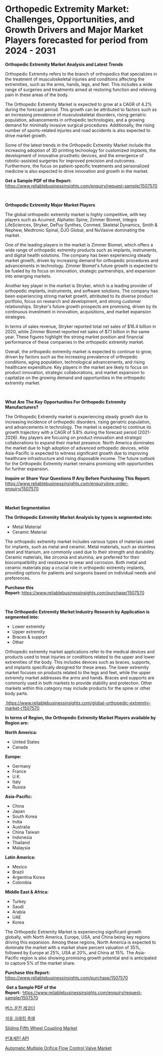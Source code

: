 <p><h1>Orthopedic Extremity Market: Challenges, Opportunities, and Growth Drivers and Major Market Players forecasted for period from 2024 - 2031</h1></p><p><strong>Orthopedic Extremity Market Analysis and Latest Trends</strong></p>
<p><p>Orthopedic Extremity refers to the branch of orthopedics that specializes in the treatment of musculoskeletal injuries and conditions affecting the extremities, such as the arms, hands, legs, and feet. This includes a wide range of surgeries and treatments aimed at restoring function and relieving pain in these areas of the body.</p><p>The Orthopedic Extremity Market is expected to grow at a CAGR of 4.2% during the forecast period. This growth can be attributed to factors such as an increasing prevalence of musculoskeletal disorders, rising geriatric population, advancements in orthopedic technologies, and a growing demand for minimally invasive surgical procedures. Additionally, the rising number of sports-related injuries and road accidents is also expected to drive market growth.</p><p>Some of the latest trends in the Orthopedic Extremity Market include the increasing adoption of 3D printing technology for customized implants, the development of innovative prosthetic devices, and the emergence of robotic-assisted surgeries for improved precision and outcomes. Furthermore, the focus on patient-specific treatments and personalized medicine is also expected to drive innovation and growth in the market.</p></p>
<p><strong>Get a Sample PDF of the Report:&nbsp;</strong> <a href="https://www.reliablebusinessinsights.com/enquiry/request-sample/1507570">https://www.reliablebusinessinsights.com/enquiry/request-sample/1507570</a></p>
<p>&nbsp;</p>
<p><strong>Orthopedic Extremity Major Market Players</strong></p>
<p><p>The global orthopedic extremity market is highly competitive, with key players such as Acumed, Alphatec Spine, Zimmer Biomet, Integra LifeSciences, Stryker, DePuy Synthes, Conmed, Skeletal Dynamics, Smith & Nephew, Medtronic Spinal, DJO Global, and NuVasive dominating the market.</p><p>One of the leading players in the market is Zimmer Biomet, which offers a wide range of orthopedic extremity products such as implants, instruments, and digital health solutions. The company has been experiencing steady market growth, driven by increasing demand for orthopedic procedures and advancements in technology. Zimmer Biomet's future growth is expected to be fueled by its focus on innovation, strategic partnerships, and expansion into emerging markets.</p><p>Another key player in the market is Stryker, which is a leading provider of orthopedic implants, instruments, and software solutions. The company has been experiencing strong market growth, attributed to its diverse product portfolio, focus on research and development, and strong customer relationships. Stryker's future growth prospects are promising, driven by its continuous investment in innovation, acquisitions, and market expansion strategies.</p><p>In terms of sales revenue, Stryker reported total net sales of $16.4 billion in 2020, while Zimmer Biomet reported net sales of $7.1 billion in the same year. These figures highlight the strong market position and financial performance of these companies in the orthopedic extremity market.</p><p>Overall, the orthopedic extremity market is expected to continue to grow, driven by factors such as the increasing prevalence of orthopedic conditions, aging population, technological advancements, and rising healthcare expenditure. Key players in the market are likely to focus on product innovation, strategic collaborations, and market expansion to capitalize on the growing demand and opportunities in the orthopedic extremity market.</p></p>
<p>&nbsp;</p>
<p><strong>What Are The Key Opportunities For Orthopedic Extremity Manufacturers?</strong></p>
<p><p>The Orthopedic Extremity market is experiencing steady growth due to increasing incidence of orthopedic disorders, rising geriatric population, and advancements in technology. The market is expected to continue its growth trajectory with a CAGR of 5.8% during the forecast period (2021-2026). Key players are focusing on product innovation and strategic collaborations to expand their market presence. North America dominates the market due to high adoption of advanced orthopedic devices, while Asia-Pacific is expected to witness significant growth due to improving healthcare infrastructure and rising disposable income. The future outlook for the Orthopedic Extremity market remains promising with opportunities for further expansion.</p></p>
<p><strong>Inquire or Share Your Questions If Any Before Purchasing This Report:</strong> <a href="https://www.reliablebusinessinsights.com/enquiry/pre-order-enquiry/1507570">https://www.reliablebusinessinsights.com/enquiry/pre-order-enquiry/1507570</a></p>
<p>&nbsp;</p>
<p><strong>Market Segmentation</strong></p>
<p><strong>The Orthopedic Extremity Market Analysis by types is segmented into:</strong></p>
<p><ul><li>Metal Material</li><li>Ceramic Material</li></ul></p>
<p><p>The orthopedic extremity market includes various types of materials used for implants, such as metal and ceramic. Metal materials, such as stainless steel and titanium, are commonly used due to their strength and durability. Ceramic materials, like zirconia and alumina, are preferred for their biocompatibility and resistance to wear and corrosion. Both metal and ceramic materials play a crucial role in orthopedic extremity implants, providing options for patients and surgeons based on individual needs and preferences.</p></p>
<p><strong>Purchase this Report:&nbsp;</strong><a href="https://www.reliablebusinessinsights.com/purchase/1507570">https://www.reliablebusinessinsights.com/purchase/1507570</a></p>
<p>&nbsp;</p>
<p><strong>The Orthopedic Extremity Market Industry Research by Application is segmented into:</strong></p>
<p><ul><li>Lower extremity</li><li>Upper extremity</li><li>Braces & support</li><li>Other</li></ul></p>
<p><p>Orthopedic extremity market applications refer to the medical devices and products used to treat injuries or conditions related to the upper and lower extremities of the body. This includes devices such as braces, supports, and implants specifically designed for these areas. The lower extremity market focuses on products related to the legs and feet, while the upper extremity market addresses the arms and hands. Braces and supports are commonly used in both markets to provide stability and protection. Other markets within this category may include products for the spine or other body parts.</p></p>
<p><a href="https://www.reliablebusinessinsights.com/global-orthopedic-extremity-market-r1507570">&nbsp;https://www.reliablebusinessinsights.com/global-orthopedic-extremity-market-r1507570</a></p>
<p><strong>In terms of Region, the Orthopedic Extremity Market Players available by Region are:</strong></p>
<p>
    <p> <strong> North America: </strong>
        <ul>
            <li>United States</li>
            <li>Canada</li>
        </ul>
        </p> 
    <p> <strong> Europe: </strong>
        <ul>
            <li>Germany</li>
            <li>France</li>
            <li>U.K.</li>
            <li>Italy</li>
            <li>Russia</li>
        </ul>
        </p> 
    <p> <strong> Asia-Pacific: </strong>
        <ul>
            <li>China</li>
            <li>Japan</li>
            <li>South Korea</li>
            <li>India</li>
            <li>Australia</li>
            <li>China Taiwan</li>
            <li>Indonesia</li>
            <li>Thailand</li>
            <li>Malaysia</li>
        </ul>
        </p> 
    <p> <strong> Latin America: </strong>
        <ul>
            <li>Mexico</li>
            <li>Brazil</li>
            <li>Argentina Korea</li>
            <li>Colombia</li>
        </ul>
        </p> 
    <p> <strong> Middle East & Africa: </strong>
        <ul>
            <li>Turkey</li>
            <li>Saudi</li>
            <li>Arabia</li>
            <li>UAE</li>
            <li>Korea</li>
        </ul>
    </p>
    </p>
<p><p>The Orthopedic Extremity Market is experiencing significant growth globally, with North America, Europe, USA, and China being key regions driving this expansion. Among these regions, North America is expected to dominate the market with a market share percent valuation of 35%, followed by Europe at 25%, USA at 20%, and China at 15%. The Asia-Pacific region is also showing promising growth potential and is anticipated to capture 5% of the market share.</p></p>
<p><strong>Purchase this Report: </strong><a href="https://www.reliablebusinessinsights.com/purchase/1507570">https://www.reliablebusinessinsights.com/purchase/1507570</a></p>
<p>&nbsp;<strong>Get a Sample PDF of the Report:&nbsp;&nbsp;</strong><a href="https://www.reliablebusinessinsights.com/enquiry/request-sample/1507570">https://www.reliablebusinessinsights.com/enquiry/request-sample/1507570</a></p>
<p><strong></strong></p>
<p><p><a href="https://github.com/rahat-gis/Market-Research-Report-List-1/blob/main/954700685604.md">버스 운전 레코더</a></p><p><a href="https://medium.com/@antosuigrtley99783676/%EC%84%9D%EC%9C%A0-%ED%81%AC%EB%9E%98%ED%82%B9-%EC%B4%89%EB%A7%A4-%EC%8B%9C%EC%9E%A5-%EC%9D%B8%EC%82%AC%EC%9D%B4%ED%8A%B8-%EC%8B%9C%EC%9E%A5-%EB%8F%99%ED%96%A5-%EC%84%B1%EC%9E%A5-2024%EB%85%84%EB%B6%80%ED%84%B0-2031%EB%85%84%EA%B9%8C%EC%A7%80-%EC%98%88%EC%B8%A1%EB%90%9C%EA%B2%83-6fb079954f79">석유 크래킹 촉매</a></p><p><a href="https://github.com/lubmix/Market-Research-Report-List-2/blob/main/sliding-fifth-wheel-coupling-market.md">Sliding Fifth Wheel Coupling Market</a></p><p><a href="https://medium.com/@luffiazaza/%EB%B9%84%ED%8F%AC%EC%84%B8%ED%8B%B4-api-%EC%8B%9C%EC%9E%A5-%EA%B7%9C%EB%AA%A8-cagr-%ED%8A%B8%EB%A0%8C%EB%93%9C-2024-2030-3c0c7c7e7adb">빈포세틴 API</a></p><p><a href="https://github.com/joannagoyvaerts/Market-Research-Report-List-2/blob/main/automatic-multiple-orifice-flow-control-valve-market.md">Automatic Multiple Orifice Flow Control Valve Market</a></p></p>